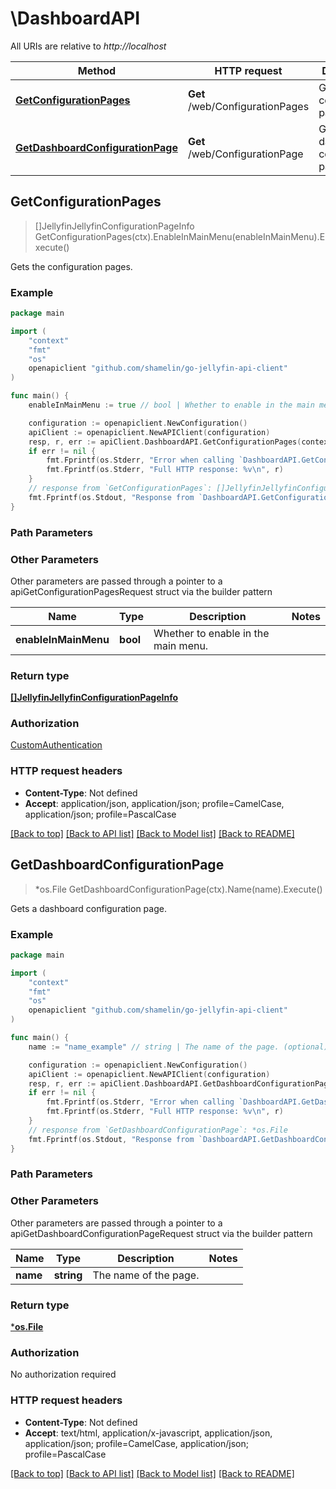 # \DashboardAPI

All URIs are relative to *http://localhost*

Method | HTTP request | Description
------------- | ------------- | -------------
[**GetConfigurationPages**](DashboardAPI.md#GetConfigurationPages) | **Get** /web/ConfigurationPages | Gets the configuration pages.
[**GetDashboardConfigurationPage**](DashboardAPI.md#GetDashboardConfigurationPage) | **Get** /web/ConfigurationPage | Gets a dashboard configuration page.



## GetConfigurationPages

> []JellyfinJellyfinConfigurationPageInfo GetConfigurationPages(ctx).EnableInMainMenu(enableInMainMenu).Execute()

Gets the configuration pages.

### Example

```go
package main

import (
	"context"
	"fmt"
	"os"
	openapiclient "github.com/shamelin/go-jellyfin-api-client"
)

func main() {
	enableInMainMenu := true // bool | Whether to enable in the main menu. (optional)

	configuration := openapiclient.NewConfiguration()
	apiClient := openapiclient.NewAPIClient(configuration)
	resp, r, err := apiClient.DashboardAPI.GetConfigurationPages(context.Background()).EnableInMainMenu(enableInMainMenu).Execute()
	if err != nil {
		fmt.Fprintf(os.Stderr, "Error when calling `DashboardAPI.GetConfigurationPages``: %v\n", err)
		fmt.Fprintf(os.Stderr, "Full HTTP response: %v\n", r)
	}
	// response from `GetConfigurationPages`: []JellyfinJellyfinConfigurationPageInfo
	fmt.Fprintf(os.Stdout, "Response from `DashboardAPI.GetConfigurationPages`: %v\n", resp)
}
```

### Path Parameters



### Other Parameters

Other parameters are passed through a pointer to a apiGetConfigurationPagesRequest struct via the builder pattern


Name | Type | Description  | Notes
------------- | ------------- | ------------- | -------------
 **enableInMainMenu** | **bool** | Whether to enable in the main menu. | 

### Return type

[**[]JellyfinJellyfinConfigurationPageInfo**](JellyfinConfigurationPageInfo.md)

### Authorization

[CustomAuthentication](../README.md#CustomAuthentication)

### HTTP request headers

- **Content-Type**: Not defined
- **Accept**: application/json, application/json; profile=CamelCase, application/json; profile=PascalCase

[[Back to top]](#) [[Back to API list]](../README.md#documentation-for-api-endpoints)
[[Back to Model list]](../README.md#documentation-for-models)
[[Back to README]](../README.md)


## GetDashboardConfigurationPage

> *os.File GetDashboardConfigurationPage(ctx).Name(name).Execute()

Gets a dashboard configuration page.

### Example

```go
package main

import (
	"context"
	"fmt"
	"os"
	openapiclient "github.com/shamelin/go-jellyfin-api-client"
)

func main() {
	name := "name_example" // string | The name of the page. (optional)

	configuration := openapiclient.NewConfiguration()
	apiClient := openapiclient.NewAPIClient(configuration)
	resp, r, err := apiClient.DashboardAPI.GetDashboardConfigurationPage(context.Background()).Name(name).Execute()
	if err != nil {
		fmt.Fprintf(os.Stderr, "Error when calling `DashboardAPI.GetDashboardConfigurationPage``: %v\n", err)
		fmt.Fprintf(os.Stderr, "Full HTTP response: %v\n", r)
	}
	// response from `GetDashboardConfigurationPage`: *os.File
	fmt.Fprintf(os.Stdout, "Response from `DashboardAPI.GetDashboardConfigurationPage`: %v\n", resp)
}
```

### Path Parameters



### Other Parameters

Other parameters are passed through a pointer to a apiGetDashboardConfigurationPageRequest struct via the builder pattern


Name | Type | Description  | Notes
------------- | ------------- | ------------- | -------------
 **name** | **string** | The name of the page. | 

### Return type

[***os.File**](*os.File.md)

### Authorization

No authorization required

### HTTP request headers

- **Content-Type**: Not defined
- **Accept**: text/html, application/x-javascript, application/json, application/json; profile=CamelCase, application/json; profile=PascalCase

[[Back to top]](#) [[Back to API list]](../README.md#documentation-for-api-endpoints)
[[Back to Model list]](../README.md#documentation-for-models)
[[Back to README]](../README.md)

